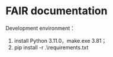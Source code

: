 # FAIR documentation

Development environment：
1. install Python 3.11.0，make.exe 3.81；
2. pip install -r .\requirements.txt